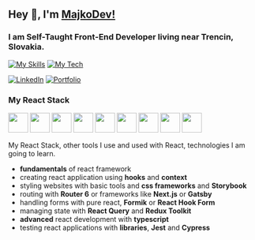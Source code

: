 ## Hey 👋, I'm [MajkoDev!](https://github.com/MajkoDev)

### I am Self-Taught Front-End Developer living near Trencin, Slovakia.

[![My Skills](https://skills.thijs.gg/icons?i=html,css,js)](https://skills.thijs.gg)
[![My Tech](https://skills.thijs.gg/icons?i=vscode,figma)](https://skills.thijs.gg)

[![LinkedIn](https://img.shields.io/badge/-LinkedIn-0e76a8?style=flat-square&logo=Linkedin&logoColor=white)](https://www.linkedin.com/in/marian-holly-8b73bb242/)
[![Portfolio](https://img.shields.io/badge/Website-3b5998?style=flat-square&logo=google-chrome&logoColor=white)](https://majkodev.netlify.app/)

### My React Stack
<img src="https://cdn.jsdelivr.net/gh/devicons/devicon/icons/react/react-original.svg" width="40" height="40" /> <img src="https://cdn.jsdelivr.net/gh/devicons/devicon/icons/nextjs/nextjs-original.svg" width="40" height="40" /> <img src="https://cdn.jsdelivr.net/gh/devicons/devicon/icons/gatsby/gatsby-plain.svg" width="40" height="40" /> <img src="https://cdn.jsdelivr.net/gh/devicons/devicon/icons/redux/redux-original.svg" width="40" height="40" /> <img src="https://cdn.jsdelivr.net/gh/devicons/devicon/icons/typescript/typescript-original.svg" width="40" height="40" /> <img src="https://cdn.jsdelivr.net/gh/devicons/devicon/icons/storybook/storybook-original.svg" width="40" height="40" /> <img src="https://cdn.jsdelivr.net/gh/devicons/devicon/icons/materialui/materialui-original.svg" width="40" height="40" /> <img src="https://cdn.jsdelivr.net/gh/devicons/devicon/icons/tailwindcss/tailwindcss-plain.svg" width="40" height="40" /> <img src="https://cdn.jsdelivr.net/gh/devicons/devicon/icons/jest/jest-plain.svg" width="40" height="40" />

My React Stack, other tools I use and used with React, technologies I am going to learn.

- **fundamentals** of react framework
- creating react application using **hooks** and **context**
- styling websites with basic tools and **css frameworks** and **Storybook**
- routing with **Router 6** or frameworks like **Next.js** or **Gatsby**
- handling forms with pure react, **Formik** or **React Hook Form**
- managing state with **React Query** and **Redux Toolkit**
- **advanced** react development with **typescript**
- testing react applications with **libraries**, **Jest** and **Cypress**
